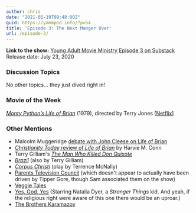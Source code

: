 ```yaml
---
author: chris
date: "2021-01-19T09:48:00Z"
guid: https://yammpod.info/?p=54
title: 'Episode 3: The Next Manger Over'
url: /episode-3/
---
```

**Link to the show:** [Young Adult Movie Ministry Episode 3 on Substack](https://yammpod.substack.com/p/episode-3-the-next-manger-over)  
Release date: July 23, 2020

### Discussion Topics

No other topics... they just dived right in!

### Movie of the Week

_[Monty Python’s Life of Brian](https://www.imdb.com/title/tt0079470/)_ (1979), directed by Terry Jones [[Netflix](https://www.netflix.com/title/699257)]

### Other Mentions

  * Malcolm Muggeridge [debate with John Cleese on Life of Brian](https://www.youtube.com/watch?v=ZYMpObbt2rs)
  * [_Christianity Today_ review of _Life of Brian_](https://www.christianitytoday.com/ct/1979/november-16/refiners-fire-monty-pythons-life-of-brian.html) by Harvie M. Conn
  * Terry Gilliam's _[The Man Who Killed Don Quixote](https://www.imdb.com/title/tt1318517/)_
  * _[Brazil](https://www.imdb.com/title/tt0088846/)_ (also by Terry Gilliam)
  * _[Corpus Christi](https://en.wikipedia.org/wiki/Corpus_Christi_(play))_ (play by Terrence McNally)
  * [Parents Television Council](https://en.wikipedia.org/wiki/Parents_Television_Council) (which doesn't appear to actually have been driven by Tipper Gore, though Sam associated them on the show)
  * [Veggie Tales](https://www.veggietales.com/)
  * [Yes, God, Yes](https://www.imdb.com/title/tt8949056/) (Starring Natalia Dyer, a _Stranger Things_ kid. And yeah, if the religious right were aware of this one there would be an uproar.)
  * [The Brothers Karamazov](https://bookshop.org/a/20775/9780374528379)